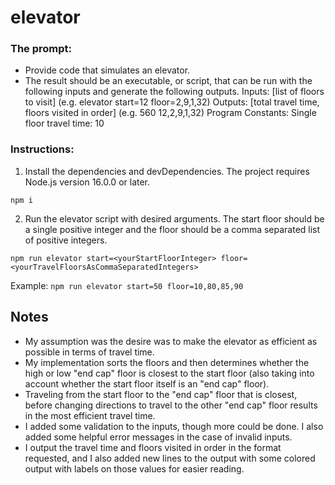 # elevator

### The prompt:

- Provide code that simulates an elevator.
- The result should be an executable, or script, that can be run with the following inputs and generate the following
  outputs.
  Inputs: [list of floors to visit] (e.g. elevator start=12 floor=2,9,1,32)
  Outputs: [total travel time, floors visited in order] (e.g. 560 12,2,9,1,32)
  Program Constants: Single floor travel time: 10

### Instructions:

1. Install the dependencies and devDependencies. The project requires Node.js version 16.0.0 or later.

```npm i```

2. Run the elevator script with desired arguments. The start floor should be a single positive integer and the floor
   should be a comma separated list of positive integers.

```npm run elevator start=<yourStartFloorInteger> floor=<yourTravelFloorsAsCommaSeparatedIntegers>```

Example:
```npm run elevator start=50 floor=10,80,85,90```

## Notes

* My assumption was the desire was to make the elevator as efficient as possible in terms of travel time.
* My implementation sorts the floors and then determines whether the high or low "end cap" floor is closest to the start
  floor (also taking into account whether the start floor itself is an "end cap" floor).
* Traveling from the start floor to the "end cap" floor that is closest, before changing directions to travel to the
  other "end cap" floor results in the most efficient travel time.
* I added some validation to the inputs, though more could be done. I also added some helpful error messages in the case
  of invalid inputs.
* I output the travel time and floors visited in order in the format requested, and I also added new lines to the output
  with some colored output with labels on those values for easier reading.

